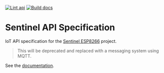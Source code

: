 [![Lint api](https://github.com/alexandrelamberty/sentinel-api-spec/actions/workflows/lint.yml/badge.svg)](https://github.com/alexandrelamberty/sentinel-api-spec/actions/workflows/lint.yml)
[![Build docs](https://github.com/alexandrelamberty/sentinel-api-spec/actions/workflows/documentation.yml/badge.svg)](https://github.com/alexandrelamberty/sentinel-api-spec/actions/workflows/documentation.yml)

# Sentinel API Specification

IoT API specification for the
[Sentinel ESP8266](https://github.com/alexandrelamberty/sentinel-esp8266) project.

> This will be deprecated and replaced with a messaging system using MQTT.

See the [documentation](https://alexandrelamberty.github.io/sentinel-api-spec/).
